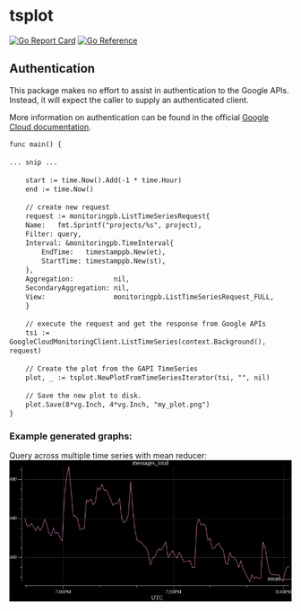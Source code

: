 # tsplot
[![Go Report Card](https://goreportcard.com/badge/github.com/bitly/tsplot)](https://goreportcard.com/report/github.com/bitly/tsplot)
[![Go Reference](https://pkg.go.dev/badge/github.com/bitly/tsplot.svg)](https://pkg.go.dev/github.com/bitly/tsplot)

## Authentication
This package makes no effort to assist in authentication to the Google APIs.
Instead, it will expect the caller to supply an authenticated client.

More information on authentication can be found in the official [Google Cloud documentation](https://cloud.google.com/docs/authentication).
```
func main() {

... snip ...

    start := time.Now().Add(-1 * time.Hour)
    end := time.Now()
    
    // create new request
    request := monitoringpb.ListTimeSeriesRequest{
	Name:   fmt.Sprintf("projects/%s", project),
	Filter: query,
	Interval: &monitoringpb.TimeInterval{
	    EndTime:   timestamppb.New(et),
	    StartTime: timestamppb.New(st),
	},
	Aggregation:          nil,
	SecondaryAggregation: nil,
	View:                 monitoringpb.ListTimeSeriesRequest_FULL,
    }
    
    // execute the request and get the response from Google APIs
    tsi := GoogleCloudMonitoringClient.ListTimeSeries(context.Background(), request)
    
    // Create the plot from the GAPI TimeSeries
    plot, _ := tsplot.NewPlotFromTimeSeriesIterator(tsi, "", nil)
    
    // Save the new plot to disk.
    plot.Save(8*vg.Inch, 4*vg.Inch, "my_plot.png")
}
```

### Example generated graphs:
Query across multiple time series with mean reducer:  
![graph1](sample/1.png)

